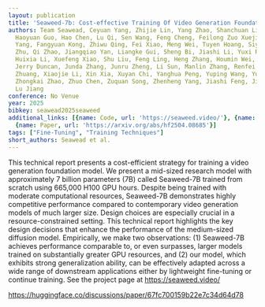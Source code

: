 ```yaml
---
layout: publication
title: 'Seaweed-7b: Cost-effective Training Of Video Generation Foundation Model'
authors: Team Seawead, Ceyuan Yang, Zhijie Lin, Yang Zhao, Shanchuan Lin, Zhibei Ma,
  Haoyuan Guo, Hao Chen, Lu Qi, Sen Wang, Feng Cheng, Feilong Zuo Xuejiao Zeng, Ziyan
  Yang, Fangyuan Kong, Zhiwu Qing, Fei Xiao, Meng Wei, Tuyen Hoang, Siyu Zhang, Peihao
  Zhu, Qi Zhao, Jiangqiao Yan, Liangke Gui, Sheng Bi, Jiashi Li, Yuxi Ren, Rui Wang,
  Huixia Li, Xuefeng Xiao, Shu Liu, Feng Ling, Heng Zhang, Houmin Wei, Huafeng Kuang,
  Jerry Duncan, Junda Zhang, Junru Zheng, Li Sun, Manlin Zhang, Renfei Sun, Xiaobin
  Zhuang, Xiaojie Li, Xin Xia, Xuyan Chi, Yanghua Peng, Yuping Wang, Yuxuan Wang,
  Zhongkai Zhao, Zhuo Chen, Zuquan Song, Zhenheng Yang, Jiashi Feng, Jianchao Yang,
  Lu Jiang
conference: No Venue
year: 2025
bibkey: seawead2025seaweed
additional_links: [{name: Code, url: 'https://seaweed.video/'}, {name: Code, url: 'https://huggingface.co/discussions/paper/67fc700159b22e7c34d64d78'},
  {name: Paper, url: 'https://arxiv.org/abs/hf2504.08685'}]
tags: ["Fine-Tuning", "Training Techniques"]
short_authors: Seawead et al.
---
```

This technical report presents a cost-efficient strategy for training a video generation foundation model. We present a mid-sized research model with approximately 7 billion parameters (7B) called Seaweed-7B trained from scratch using 665,000 H100 GPU hours. Despite being trained with moderate computational resources, Seaweed-7B demonstrates highly competitive performance compared to contemporary video generation models of much larger size. Design choices are especially crucial in a resource-constrained setting. This technical report highlights the key design decisions that enhance the performance of the medium-sized diffusion model. Empirically, we make two observations: (1) Seaweed-7B achieves performance comparable to, or even surpasses, larger models trained on substantially greater GPU resources, and (2) our model, which exhibits strong generalization ability, can be effectively adapted across a wide range of downstream applications either by lightweight fine-tuning or continue training. See the project page at https://seaweed.video/

https://huggingface.co/discussions/paper/67fc700159b22e7c34d64d78